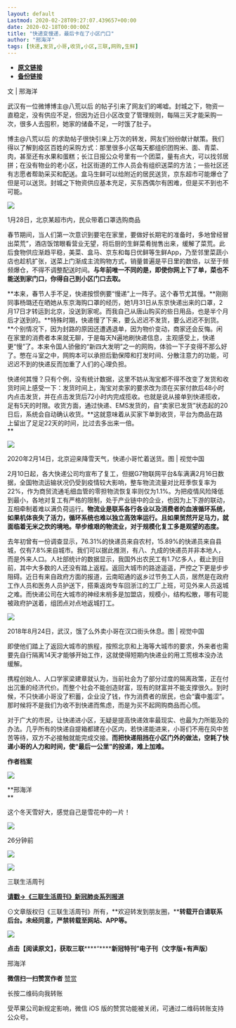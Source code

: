 ```yaml
---
layout: default
Lastmod: 2020-02-28T09:27:07.439657+00:00
date: 2020-02-18T00:00:00Z
title: "快递变慢递，最后卡在了小区门口"
author: "邢海洋"
tags: [快递,发货,小哥,收货,小区,三联,网购,生鲜]
---
```


* [**原文链接**](http://mp.weixin.qq.com/s?__biz=MTc5MTU3NTYyMQ==&mid=2650711245&idx=1&sn=7557b1d0c068a85d0d14671b37d881d1&chksm=5afcb5e76d8b3cf120caa23b8459e2aab1907d43d39f5215fbf27ab42ac15f84bd4cc3f872b6#rd)
* [**备份链接**](http://archive.today/xe15s)


文 | 邢海洋

武汉有一位微博博主@八荒以后 的帖子引来了网友们的唏嘘。封城之下，物资一直稳定，没有供应不足，但因为近日小区改变了管理规则，每隔三天才能采购一次，很多人去囤积，她家的储备不足，一时饿了肚子。

博主@八荒以后 的求助帖子很快引来上万次的转发，网友们纷纷献计献策。我们得以了解到疫区百姓的采购方式：那里很多小区每天都组织团购米、面、青菜、肉，甚至还有水果和蛋糕；长江日报公众号里有一个团菜，量有点大，可以找邻居拼；在没有物业的老小区，社区街道的工作人员会有组织送菜的方法；一些社区还有志愿者帮助采买和配送。盒马生鲜可以给附近的居民送货，京东超市可能爆仓了但是可以送货。封城之下物资供应基本充足，买东西偶尔有困难，但是买不到也不可能。  

![](/images/post/be272c1ef6dee6b2694b946f545c3bfb.jpg)

1月28日，北京某超市内，民众带着口罩选购商品  

春节期间，当人们第一次意识到要宅在家里，要做好长期宅的准备时，多地曾经冒出菜荒”，酒店饭馆眼看营业无望，将后厨的生鲜菜肴抛售出来，缓解了菜荒。此后食物供应渐趋平稳，美菜、盒马、京东和每日优鲜等生鲜App，乃至邻里菜蔬小店也趁机扩张，送菜上门渐成主流购物方式，销量普遍是平日里的数倍，以至于频频爆仓，不得不调整配送时间。**与年前唯一不同的是，即使你网上下了单，菜也不能送到家门口，你得自己到小区门口去取。**

**本来，春节人手不足，快递按惯例要“慢递”上一阵子。这个春节尤其慢。**刚刚同事杨璐还在晒她从东京海购口罩的经历，她1月31日从东京快递出来的口罩，2月17日才转运到北京，没送到家呢。而我自己从唐山购买的些日用品，也是半个月后才送到的。**特殊时期，快递慢了下来，要么迟迟不发货，要么迟迟不到货。**个别情况下，因为封路的原因还遭遇退单，因为物价变动，商家还会反悔。闲在家里的消费者本来就无聊，于是每天N遍地刷快递信息，主观感受上，快递更“慢”了。本来令国人骄傲的“新四大发明”之一的网购，体验一下子变得不那么好了。憋在斗室之中，网购本可以承担后勤保障和打发时间、分散注意力的功能，可迟迟不到的快递反而加重了人们的心理负担。

快递何其慢？只有个例，没有统计数据，这里不妨从淘宝都不得不改变了发货和收货时间上感受一下：发货时间上，淘宝对卖家的要求改为须在买家付款后48小时内点击发货，并在点击发货后72小时内完成揽收。也就是说从接单到快递揽收，足有5天的时限。收货方面，通过快递、EMS发货的，自“卖家已发货”状态起的20日后，系统会自动确认收货。**这就意味着从买家下单到收货，平台为商品在路上留出了足足22天的时间，比过去多出来一倍。  
**

![](/images/post/acead94a6ce06c4f20956f9cd995b68f.jpg)

2020年2月14日，北京迎来降雪天气，快递小哥忙着送货。图 | 视觉中国  

2月10日起，各大快递公司均宣布了复工，但据G7物联网平台&车满满2月16日数据，全国物流运输状况仍受到疫情较大影响，整车物流流量对比旺季恢复率为22%，作为商贸流通毛细血管的零担物流恢复率则仅为1.1%。为把疫情风险降低到最小，各地对复工有严格的限制，处于产业链中的企业，也因为上下游的联动，互相牵制着难以满负荷运行。**物流业是联系各行各业以及消费者的血液循环系统，如果机体丧失了活力，循环系统也难以独立高效率运行。且如果贸然开足马力，就面临着无米之炊的境地。举步维艰的物流业，对于规模化复工多是观望的态度。**

去年初曾有一份调查显示，76.31%的快递员来自农村，15.89%的快递员来自县城，仅有7.8%来自城市。我们可以据此推测，有八、九成的快递员并非本地人，而是外来人口。人社部统计的数据显示，我国外出农民工有1.7亿多人，截止到目前，其中大多数的人还没有踏上返程。返回大城市的路途遥遥，严控之下更是步步阻碍。近日有来自政府方面的报道，云南昭通的返乡过节务工人员，居然是在政府工作人员和医务人员护送下，搭乘返岗专车回浙江的工厂上班，可见外来人员返城之难。而快递公司在大城市的神经末梢多是加盟店，规模小，结构松散，哪有可能被政府护送着，组团点对点地返城打工。  

![](/images/post/79b4c50d995f94d1a15cfbbbf7c5512a.jpg)

2018年8月24日，武汉，饿了么外卖小哥在汉口街头休息。图 | 视觉中国  

即使他们踏上了返回大城市的旅程，按照北京和上海等大城市的要求，外来者也需要先自行隔离14天才能够开始工作，这就使得短期内快递业的用工荒根本没办法缓解。

携程创始人、人口学家梁建章就认为，当前社会为了部分过度的隔离政策，正在付出沉重的经济代价。而整个社会不能创造财富，现有的财富并不能支撑很久。到时候，不只快递小哥没了积蓄，企业没了钱，作为消费者的居民，也会“囊中羞涩”。那时候将不是我们为收不到快递而焦虑，而是为买不起网购商品而心慌。

对于广大的市民，让快递进小区，无疑是提高快递效率最现实、也最为力所能及的办法。几乎所有的快递自提箱都建在小区内，若快递能进来，小哥们不用在风中苦苦等待，双方不必接触就能完成交接。**而把快递阻挡在小区门外的做法，空耗了快递小哥的人力和时间，使“最后一公里”的投递，难上加难。**  

**作者档案**

![](/images/post/7882658c9b2356aa250cd94632cece3a.jpg)

**邢海洋  
**

这个冬天雪好大，感觉自己是雪花中的一片！

![](/images/post/7882658c9b2356aa250cd94632cece3a.jpg)

26分钟前

![](/images/post/bfb0a1c40c878b2ca4dcfd9cce3d4a0b.jpg)

![](/images/post/f21755272b4d32f000f2d1b1ec03866d.jpg)

三联生活周刊  

  

  

  

[**请戳→《三联生活周刊》新冠肺炎系列报道**](https://mp.weixin.qq.com/mp/homepage?__biz=MTc5MTU3NTYyMQ==&hid=21&sn=29faeadc5c8cf69e702c9aaf7f7d0f48&devicetype=iOS13.3&version=17000a2c&lang=zh_CN&nettype=WIFI&ascene=1&fontScale=100&wx_header=1&scene=1)  

  

  

  

  

⊙文章版权归《三联生活周刊》所有，**欢迎转发到朋友圈，****转载开白请联系后台。未经同意，严禁转载至网站、APP等。**  

  

![](/images/post/52ad2013053bd11e488c187835a33c97.jpg)

****点击【阅读原文】，获取三联********“********新冠特刊”电子刊（文字版+有声版）****

邢海洋

 **微信扫一扫赞赏作者** [赞赏](##)

长按二维码向我转账

受苹果公司新规定影响，微信 iOS 版的赞赏功能被关闭，可通过二维码转账支持公众号。

